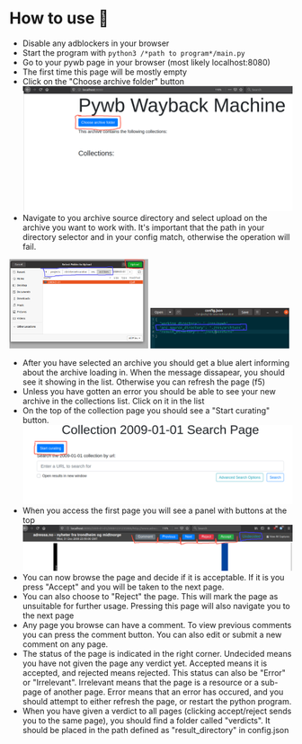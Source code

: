 # How to use :open_book:
- Disable any adblockers in your browser 
- Start the program with ``python3 /*path to program*/main.py `` 
- Go to your pywb page in your browser (most likely localhost:8080)
- The first time this page will be mostly empty
- Click on the "Choose archive folder" button
 ![Choose button step](use-steps-images/choose_archive_btn.png)
- Navigate to you archive source directory and select upload on the archive you want to work with. It's important that the path in your directory selector and in your config match, otherwise the operation will fail.
<div>
    <img src="use-steps-images/upload_archive.png" alt="upload step" style="width: 49%">
    <img src="use-steps-images/arc_source_dir.png" alt="upload step" style="width: 49%">
</div>

- After you have selected an archive you should get a blue alert informing about the archive loading in. When the message dissapear, you should see it showing in the list. Otherwise you can refresh the page (f5)
- Unless you have gotten an error you should be able to see your new archive in the collections list. Click on it in the list 
- On the top of the collection page you should see a "Start curating" button. 
 ![Start curating step](use-steps-images/start_curating.png)
- When you access the first page you will see a panel with buttons at the top
 ![curator actions](use-steps-images/curate_actions.png)
 - You can now browse the page and decide if it is acceptable. If it is you press "Accept" and you will be taken to the next page.
 - You can also choose to "Reject" the page. This will mark the page as unsuitable for further usage. Pressing this page will also navigate you to the next page
 - Any page you browse can have a comment. To view previous comments you can press the comment button. You can also edit or submit a new comment on any page.
 - The status of the page is indicated in the right corner. Undecided means you have not given the page any verdict yet. Accepted means it is accepted, and rejected means rejected. This status can also be "Error" or "Irrelevant". Irrelevant means that the page is a resource or a sub-page of another page. Error means that an error has occured, and you should attempt to either refresh the page, or restart the python program.
 - When you have given a verdict to all pages (clicking accept/reject sends you to the same page), you should find a folder called "verdicts". It should be placed in the path defined as "result_directory" in config.json 
